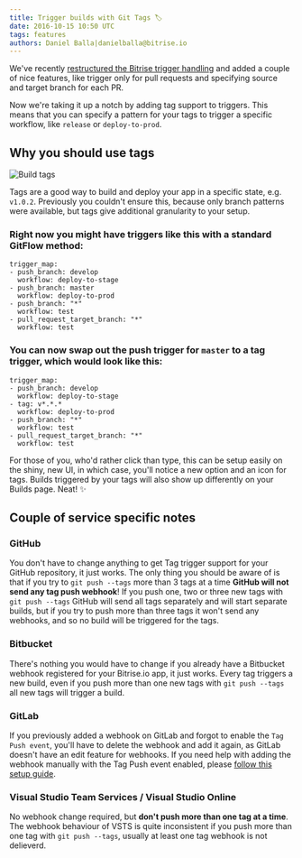 ```yaml
---
title: Trigger builds with Git Tags 🏷
date: 2016-10-15 10:50 UTC
tags: features
authors: Daniel Balla|danielballa@bitrise.io
---
```



We've recently [restructured the Bitrise trigger handling](http://blog.bitrise.io/2016/09/23/do-more-with-triggers.html) and
added a couple of nice features, like trigger only for pull requests and specifying source and target branch for each PR.

Now we're taking it up a notch by adding tag support to triggers.
This means that you can specify a pattern for your tags to trigger a specific workflow, like `release` or `deploy-to-prod`.

## Why you should use tags

![Build tags](build_tags.png)

Tags are a good way to build and deploy your app in a specific state, e.g. `v1.0.2`. Previously you couldn't ensure this, because only branch patterns were available, but tags give additional granularity to your setup.

### Right now you might have triggers like this with a standard GitFlow method:

<pre><code>trigger_map:
- push_branch: develop
  workflow: deploy-to-stage
- push_branch: master
  workflow: deploy-to-prod
- push_branch: "*"
  workflow: test
- pull_request_target_branch: "*"
  workflow: test
</code></pre>

### You can now swap out the push trigger for `master` to a tag trigger, which would look like this:

<pre><code>trigger_map:
- push_branch: develop
  workflow: deploy-to-stage
- tag: v*.*.*
  workflow: deploy-to-prod
- push_branch: "*"
  workflow: test
- pull_request_target_branch: "*"
  workflow: test
</code></pre>

For those of you, who'd rather click than type, this can be setup easily on the shiny, new UI,
in which case, you'll notice a new option and an icon for tags. Builds triggered by your tags will also show up differently on your Builds page.
Neat! ✨

## Couple of service specific notes

### GitHub

You don't have to change anything to get Tag trigger support for your GitHub repository, it just works.
The only thing you should be aware of is that if you try to `git push --tags` more than 3 tags
at a time __GitHub will not send any tag push webhook__! If you push one, two or three new
tags with `git push --tags` GitHub will send all tags separately and will start separate builds,
but if you try to push more than three tags it won't send any webhooks, and so no build will be triggered
for the tags.

### Bitbucket

There's nothing you would have to change if you already have a Bitbucket webhook registered
for your Bitrise.io app, it just works. Every tag triggers a new build, even if you push more than
one new tags with `git push --tags` all new tags will trigger a build.

### GitLab

If you previously added a webhook on GitLab and forgot to enable the `Tag Push event`, you'll have to
delete the webhook and add it again, as GitLab doesn't have an edit feature for webhooks.
If you need help with adding the webhook manually with the Tag Push event enabled,
please [follow this setup guide](https://github.com/bitrise-io/bitrise-webhooks#gitlab---setup--usage).

### Visual Studio Team Services / Visual Studio Online

No webhook change required, but __don't push more than one tag at a time__.
The webhook behaviour of VSTS is quite inconsistent if you push more than
one tag with `git push --tags`, usually at least one tag webhook is not delieverd.
